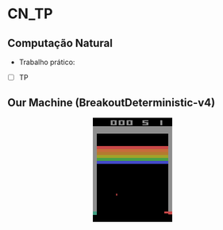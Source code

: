 # CN_TP

## Computação Natural ##
- Trabalho prático:
- [ ] TP

## Our Machine (BreakoutDeterministic-v4)
<p align="center"> 
<img src="Breakout/gifs/best_score_deterministic.gif">
</p>
